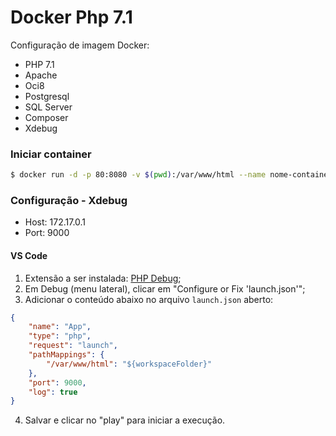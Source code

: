 # Docker Php 7.1

Configuração de imagem Docker:

- PHP 7.1
- Apache
- Oci8
- Postgresql
- SQL Server
- Composer
- Xdebug

### Iniciar container

```bash
$ docker run -d -p 80:8080 -v $(pwd):/var/www/html --name nome-container adrianorighi/
```

### Configuração - Xdebug

- Host: 172.17.0.1
- Port: 9000

#### VS Code

1. Extensão a ser instalada: [PHP Debug](https://marketplace.visualstudio.com/items?itemName=felixfbecker.php-debug);
2. Em Debug (menu lateral), clicar em "Configure or Fix 'launch.json'";
3. Adicionar o conteúdo abaixo no arquivo `launch.json` aberto:

```json
{
    "name": "App",
    "type": "php",
    "request": "launch",
    "pathMappings": {
        "/var/www/html": "${workspaceFolder}"
    },
    "port": 9000,
    "log": true
}
```

4. Salvar e clicar no "play" para iniciar a execução.